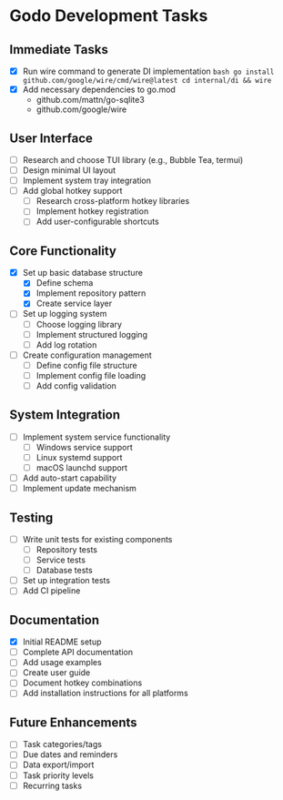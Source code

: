 # Godo Development Tasks

## Immediate Tasks
- [x] Run wire command to generate DI implementation  ```bash
  go install github.com/google/wire/cmd/wire@latest
  cd internal/di && wire  ```
- [x] Add necessary dependencies to go.mod
  - github.com/mattn/go-sqlite3
  - github.com/google/wire

## User Interface
- [ ] Research and choose TUI library (e.g., Bubble Tea, termui)
- [ ] Design minimal UI layout
- [ ] Implement system tray integration
- [ ] Add global hotkey support
  - [ ] Research cross-platform hotkey libraries
  - [ ] Implement hotkey registration
  - [ ] Add user-configurable shortcuts

## Core Functionality
- [x] Set up basic database structure
  - [x] Define schema
  - [x] Implement repository pattern
  - [x] Create service layer
- [ ] Set up logging system
  - [ ] Choose logging library
  - [ ] Implement structured logging
  - [ ] Add log rotation
- [ ] Create configuration management
  - [ ] Define config file structure
  - [ ] Implement config file loading
  - [ ] Add config validation

## System Integration
- [ ] Implement system service functionality
  - [ ] Windows service support
  - [ ] Linux systemd support
  - [ ] macOS launchd support
- [ ] Add auto-start capability
- [ ] Implement update mechanism

## Testing
- [ ] Write unit tests for existing components
  - [ ] Repository tests
  - [ ] Service tests
  - [ ] Database tests
- [ ] Set up integration tests
- [ ] Add CI pipeline

## Documentation
- [x] Initial README setup
- [ ] Complete API documentation
- [ ] Add usage examples
- [ ] Create user guide
- [ ] Document hotkey combinations
- [ ] Add installation instructions for all platforms

## Future Enhancements
- [ ] Task categories/tags
- [ ] Due dates and reminders
- [ ] Data export/import
- [ ] Task priority levels
- [ ] Recurring tasks 